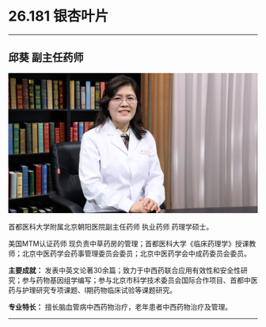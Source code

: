 # 26.181 银杏叶片

---

## 邱葵 副主任药师

![1685343701691](image/c26_181/1685343701691.png)

首都医科大学附属北京朝阳医院副主任药师 执业药师 药理学硕士。

美国MTM认证药师 现负责中草药房的管理；首都医科大学《临床药理学》授课教师；北京中医药学会药事管理委员会委员；北京中医药学会中成药委员会委员。

**主要成就：** 发表中英文论著30余篇；致力于中西药联合应用有效性和安全性研究；参与药物基因组学编写；参与北京市科学技术委员会国际合作项目、首都中医药与护理研究专项课题、I期药物临床试验等课题研究。

**专业特长：** 擅长脑血管病中西药物治疗，老年患者中西药物治疗及管理。

---
